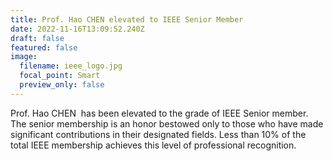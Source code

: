 ```yaml
---
title: Prof. Hao CHEN elevated to IEEE Senior Member
date: 2022-11-16T13:09:52.240Z
draft: false
featured: false
image:
  filename: ieee_logo.jpg
  focal_point: Smart
  preview_only: false
---
```

<!--StartFragment-->

Prof. Hao CHEN  has been elevated to the grade of IEEE Senior member. The senior membership is an honor bestowed only to those who have made significant contributions in their designated fields. Less than 10% of the total IEEE membership achieves this level of professional recognition.

<br>
<br>
<br>

<!--EndFragment-->

